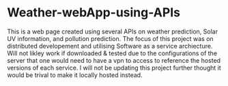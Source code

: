 # Weather-webApp-using-APIs
This is a web page created using several APIs on weather prediction, Solar UV information, and pollution prediction. 
The focus of this project was on distributed developement and utilising Software as a service archiecture.
Will not likley work if downloaded & tested due to the configurations of the server that one would need to have a vpn to access to reference the hosted versions of each service. I will not be updating this project further thought it would be trival to make it locally hosted instead.
